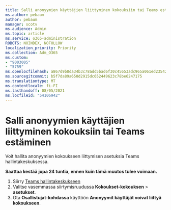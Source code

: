 ```yaml
---
title: Salli anonyymien käyttäjien liittyminen kokouksiin tai Teams estäminen
ms.author: pebaum
author: pebaum
manager: scotv
ms.audience: Admin
ms.topic: article
ms.service: o365-administration
ROBOTS: NOINDEX, NOFOLLOW
localization_priority: Priority
ms.collection: Adm_O365
ms.custom:
- "9003005"
- "5759"
ms.openlocfilehash: a867d9b8da34b3c78add5bad6f30c45653adc965a061ed235429a7d7447cffd6
ms.sourcegitcommit: b5f7da89a650d2915dc652449623c78be6247175
ms.translationtype: MT
ms.contentlocale: fi-FI
ms.lasthandoff: 08/05/2021
ms.locfileid: "54106942"
---
```

# <a name="allow-or-prevent-anonymous-users-from-joining-teams-meetings"></a>Salli anonyymien käyttäjien liittyminen kokouksiin tai Teams estäminen

Voit hallita anonyymien kokoukseen liittymisen asetuksia Teams hallintakeskuksessa.

**Saattaa kestää jopa 24 tuntia, ennen kuin tämä muutos tulee voimaan.**

1.  Siirry [Teams hallintakeskukseen](https://admin.teams.microsoft.com)
2.  Valitse vasemmassa siirtymisruudussa **Kokoukset-kokouksen**   >   **asetukset**.
3.  Ota  **Osallistujat-kohdassa** käyttöön  **Anonyymit käyttäjät voivat liittyä kokoukseen**.
